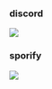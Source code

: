 ### discord
<p align="left">
  <img src="https://discord.c99.nl/widget/theme-4/417214713886277632.png" />
</p>

### sporify
<p align="left">
  <img src="https://discord.c99.nl/widget/theme-4/417214713886277632.png" />
</p>
